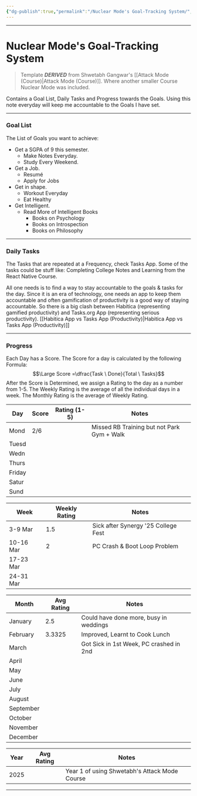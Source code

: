 ```yaml
---
{"dg-publish":true,"permalink":"/Nuclear Mode's Goal-Tracking System/","tags":["Productivity"]}
---
```



---
# Nuclear Mode's Goal-Tracking System
> Template ***DERIVED*** from Shwetabh Gangwar's [[Attack Mode (Course)\|Attack Mode (Course)]]. Where another smaller Course Nuclear Mode was included.

Contains a Goal List, Daily Tasks and Progress towards the Goals.
Using this note everyday will keep me accountable to the Goals I have set.

---
### Goal List
The List of Goals you want to achieve:
- Get a SGPA of 9 this semester.
	- Make Notes Everyday.
	- Study Every Weekend.
- Get a Job.
	- Resumé
	- Apply for Jobs
- Get in shape.
	- Workout Everyday
	- Eat Healthy
- Get Intelligent.
	- Read More of Intelligent Books
		- Books on Psychology
		- Books on Introspection
		- Books on Philosophy

---
### Daily Tasks
The Tasks that are repeated at a Frequency, check Tasks App. Some of the tasks could be stuff like: Completing College Notes and Learning from the React Native Course.

All one needs is to find a way to stay accountable to the goals & tasks for the day. Since it is an era of technology, one needs an app to keep them accountable and often gamification of productivity is a good way of staying accountable. 
So there is a big clash between Habitica (representing gamified productivity) and Tasks.org App (representing serious productivity).
[[Habitica App vs Tasks App (Productivity)\|Habitica App vs Tasks App (Productivity)]]

---
### Progress
Each Day has a Score. The Score for a day is calculated by the following Formula:
$$\Large Score =\dfrac{Task \ Done}{Total \ Tasks}$$
After the Score is Determined, we assign a Rating to the day as a number from 1-5.
The Weekly Rating is the average of all the individual days in a week. The Monthly Rating is the average of Weekly Rating.

| Day    | Score | Rating (1-5) | Notes                                      |
| ------ | ----- | ------------ | ------------------------------------------ |
| Mond   | 2/6   |              | Missed RB Training but not Park Gym + Walk |
| Tuesd  |       |              |                                            |
| Wedn   |       |              |                                            |
| Thurs  |       |              |                                            |
| Friday |       |              |                                            |
| Satur  |       |              |                                            |
| Sund   |       |              |                                            |


| Week      | Weekly Rating | Notes                               |
| --------- | ------------- | ----------------------------------- |
| 3-9 Mar   | 1.5           | Sick after Synergy '25 College Fest |
| 10-16 Mar | 2             | PC Crash & Boot Loop Problem        |
| 17-23 Mar |               |                                     |
| 24-31 Mar |               |                                     |


| Month     | Avg Rating | Notes                                   |
| --------- | ---------- | --------------------------------------- |
| January   | 2.5        | Could have done more, busy in weddings  |
| February  | 3.3325     | Improved, Learnt to Cook Lunch          |
| March     |            | Got Sick in 1st Week, PC crashed in 2nd |
| April     |            |                                         |
| May       |            |                                         |
| June      |            |                                         |
| July      |            |                                         |
| August    |            |                                         |
| September |            |                                         |
| October   |            |                                         |
| November  |            |                                         |
| December  |            |                                         |

| Year | Avg Rating | Notes                                         |
| ---- | ---------- | --------------------------------------------- |
| 2025 |            | Year 1 of using Shwetabh's Attack Mode Course |


---